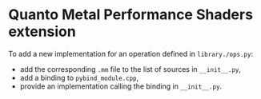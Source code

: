 # Quanto Metal Performance Shaders extension

To add a new implementation for an operation defined in `library./ops.py`:

- add the corresponding `.mm` file to the list of sources in `__init__.py`,
- add a binding to `pybind_module.cpp`,
- provide an implementation calling the binding in `__init__.py`.
